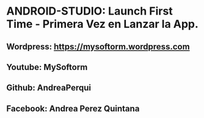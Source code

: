 # ANDROID-STUDIO: Launch First Time - Primera Vez en Lanzar la App. 
####
## Wordpress: https://mysoftorm.wordpress.com
## Youtube: MySoftorm
## Github: AndreaPerqui
## Facebook: Andrea Perez Quintana
####
